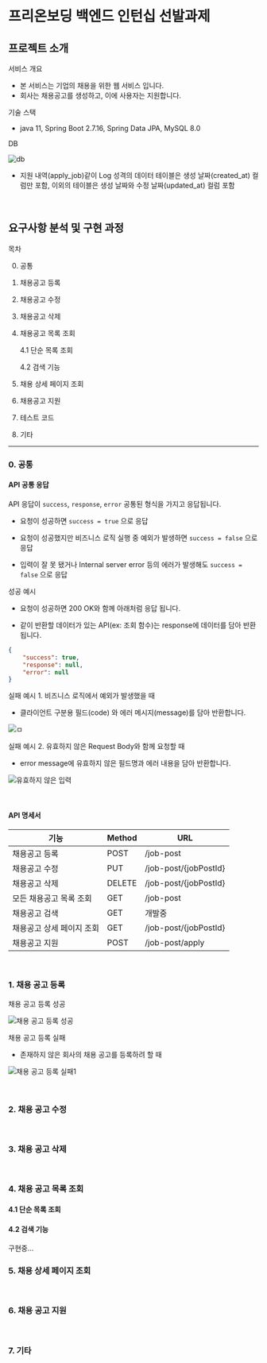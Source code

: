 # 프리온보딩 백엔드 인턴십 선발과제

## 프로젝트 소개

서비스 개요

- 본 서비스는 기업의 채용을 위한 웹 서비스 입니다.
- 회사는 채용공고를 생성하고, 이에 사용자는 지원합니다.

기술 스택

- java 11, Spring Boot 2.7.16, Spring Data JPA, MySQL 8.0

DB

![db](./etc/db.png)

- 지원 내역(apply_job)같이 Log 성격의 데이터 테이블은 생성 날짜(created_at) 컬럼만 포함, 이외의 테이블은 생성 날짜와 수정 날짜(updated_at) 컬럼 포함

<br>


## 요구사항 분석 및 구현 과정

목차

0. 공통

1. 채용공고 등록

2. 채용공고 수정

3. 채용공고 삭제

4. 채용공고 목록 조회

   4.1 단순 목록 조회

   4.2 검색 기능

5. 채용 상세 페이지 조회

6. 채용공고 지원

7. 테스트 코드

8. 기타

---

### 0. 공통

#### API 공통 응답

API 응답이 `success`, `response`, `error` 공통된 형식을 가지고 응답됩니다.

- 요청이 성공하면 `success = true` 으로 응답
- 요청이 성공했지만 비즈니스 로직 실행 중 예외가 발생하면 `success = false` 으로 응답

- 입력이 잘 못 됐거나 Internal server error 등의 에러가 발생해도 `success = false` 으로 응답

성공 예시

- 요청이 성공하면 200 OK와 함께 아래처럼 응답 됩니다.

- 같이 반환할 데이터가 있는 API(ex: 조회 함수)는 response에 데이터를 담아 반환됩니다.

```json
{
    "success": true,
    "response": null,
    "error": null
}
```

실패 예시 1. 비즈니스 로직에서 예외가 발생했을 때

- 클라이언트 구분용 필드(code) 와 에러 메시지(message)를 담아 반환합니다.

![ㅁ](./etc/5_3.jpg)



실패 예시 2. 유효하지 않은 Request Body와 함께 요청할 때

- error message에 유효하지 않은 필드명과 에러 내용을 담아 반환합니다.

![유효하지 않은 입력](./etc/0_2.jpg)

<br>

#### API 명세서

| 기능                      | Method | URL                   |
| ------------------------- | ------ | --------------------- |
| 채용공고 등록             | POST   | /job-post             |
| 채용공고 수정             | PUT    | /job-post/{jobPostId} |
| 채용공고 삭제             | DELETE | /job-post/{jobPostId} |
| 모든 채용공고 목록 조회   | GET    | /job-post             |
| 채용공고 검색             | GET    | 개발중                |
| 채용공고 상세 페이지 조회 | GET    | /job-post/{jobPostId} |
| 채용공고 지원             | POST   | /job-post/apply       |

<br>

### 1. 채용 공고 등록



채용 공고 등록 성공

![채용 공고 등록 성공](./etc/1_1.jpg)



채용 공고 등록 실패 

- 존재하지 않은 회사의 채용 공고를 등록하려 할 때

![채용 공고 등록 실패1](./etc/1_2.jpg)



<br>

### 2. 채용 공고 수정

<br>

### 3. 채용 공고 삭제

<br>

### 4. 채용 공고 목록 조회

#### 4.1 단순 목록 조회



#### 4.2 검색 기능

구현중...

### 5. 채용 상세 페이지 조회



<br>

### 6. 채용 공고 지원

<br>

### 7. 기타